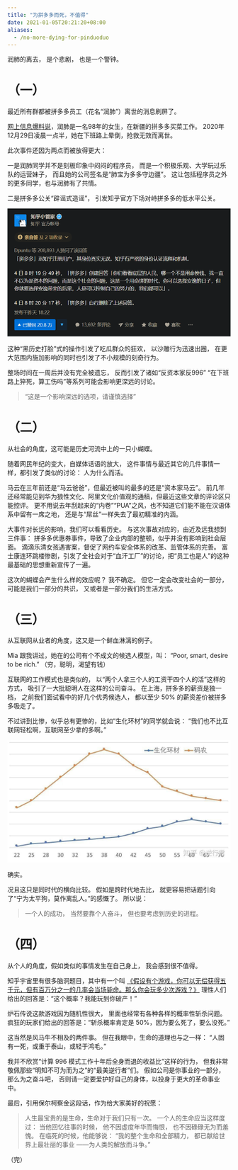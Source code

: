 ```yaml
---
title: "为拼多多而死，不值得"
date: 2021-01-05T20:21:20+08:00
aliases:
  - /no-more-dying-for-pinduoduo
---
```


润肺的离去，
是个悲剧，
也是一个警钟。

<!--more-->

# （一）

最近所有群都被拼多多员工（花名“润肺”）离世的消息刷屏了。

[网上信息爆料说][0]，润肺是一名98年的女生，在新疆的拼多多买菜工作。
2020年12月29日凌晨一点半，她在下班路上晕倒，抢救无效而离世。

此次事件还因为两点而被放得更大：

一是润肺同学并不是刻板印象中闷闷的程序员，
而是一个积极乐观、大学玩过乐队的运营妹子，
而且她的公司签名是“肺宝为多多守边疆”。
这让包括程序员之外的更多同学，也与润肺有了共情。

二是拼多多公关“辟谣式造谣”，
引发知乎官方下场对峙拼多多的低水平公关。

![zhihu][1]

这种“黑历史打脸”式的操作引发了吃瓜群众的狂欢，
以沙雕行为迅速出圈，
在更大范围内施加影响的同时也引发了不小规模的刻奇行为。

整场时间在一周后并没有完全被遗忘，
反而引发了诸如“反资本家反996”
“在下班路上猝死，算工伤吗”等系列可能会影响更深远的讨论。

> “这是一个影响深远的选项，请谨慎选择”


# （二）

从社会的角度，这可能是历史河流中上的一只小蝴蝶。

随着网民年纪的变大，自媒体话语的放大，
这件事情与最近其它的几件事情一样，都引发了类似的讨论：
人为什么而活。

马云在三年前还是“马云爸爸”，但最近被叫的最多的还是“资本家马云”。
前几年还经常能见到华为狼性文化、阿里文化价值观的通稿，但最近这些文章的评论区只能控评。
更不用说去年刮起来的“内卷”“PUA”之风，也不知道它们能不能在汉语体系中留有一席之地，
还是与“屌丝”一样失去了最初精准的内涵。

大事件对长远的影响，我们可以看看历史。
与这次事故对应的，由近及远我想到三件事：
拼多多优惠券事件，导致了企业内部的整顿，似乎并没有影响到社会层面。
滴滴乐清女孩遇害案，督促了网约车安全体系的改革、监管体系的完善。
富士康连环跳楼惨剧，引发了全社会对于“血汗工厂”的讨论，把“员工也是人”的这种最基础的思想重新宣传了一遍。

这次的蝴蝶会产生什么样的效应呢？
我不确定。
但它一定会改变社会的一部分，
可能是我们一部分的共识，
又或者是一部分我们的生活方式。


# （三）

从互联网从业者的角度，这又是一个鲜血淋漓的例子。

Mia 跟我讲过，她在的公司有个不成文的候选人模型，叫：
“Poor, smart, desire to be rich.”
（穷，聪明，渴望有钱）

互联网的工作模式也是类似的，
以“两个人拿三个人的工资干四个人的活”这样的方式，
吸引了一大批聪明人在这样的公司奋斗。
在上海，拼多多的薪资是独一档，
之前我们面试看中的好几个优秀候选人，
都以至少 50% 的薪资差价被拼多多吸走了。

不过讲到比惨，似乎总有更惨的，比如“生化环材”的同学就会说：
“我们也不比互联网轻松啊，互联网至少拿的多啊。”

![2][2]

确实。

况且这只是同时代的横向比较。
假如是跨时代地去比，
就更容易把话题引向了“宁为太平狗，莫作离乱人。”的感慨了。
所以说：

> 一个人的成功，
> 当然要靠个人奋斗，
> 但也要考虑到历史的进程。


# （四）

从个人的角度，假如类似的事情发生在自己身上，
我会感到很不值得。

知乎宇宙里有很多脑洞题目，其中有一个叫
[《假设有个游戏，你可以无偿获得五千元，但有百万分之一的几率会当场毙命。那么你会玩多少次游戏？》][3]
理性人们给出的回答是：“这个概率？我能玩到你破产！”

炉石传说这款游戏因为随机性很大，
里面也经常有各种各样的概率性斩杀问题。
疯狂的玩家们给出的回答是：“斩杀概率肯定是 50%，因为要么死了，要么没死。”

这当然是风马牛不相及的两件事。
但在我眼中，生命的道理也与之一样：
“人固有一死，或重于泰山，或轻于鸿毛。”

我并不欣赏“计算 996 模式工作十年后全身而退的收益比”这样的行为，
但我非常敬佩那些“明知不可为而为之”的“最美逆行者”们。
假如公司是你事业的一部分，那么为之奋斗吧，
否则请一定要爱护好自己的身体，以投身于更大的革命事业中。

最后，引用保尔柯察金这段话，作为给大家美好的祝愿：

> 人生最宝贵的是生命，生命对于我们只有一次。
> 一个人的生命应当这样度过：
> 当他回忆往事的时候，
> 他不因虚度年华而悔恨，
> 也不因碌碌无为而羞愧。
> 在临死的时候，他能够说：
>  “我的整个生命和全部精力，
>   都已献给世界上最壮丽的事业
>   ——为人类的解放而斗争。”


（完）

[0]: https://www.zhihu.com/question/437702180/answer/1659225588
[1]: /assets/pics/zhihu_pdd.png
[2]: /assets/pics/shhc.jpeg
[3]: https://www.zhihu.com/question/316942582

